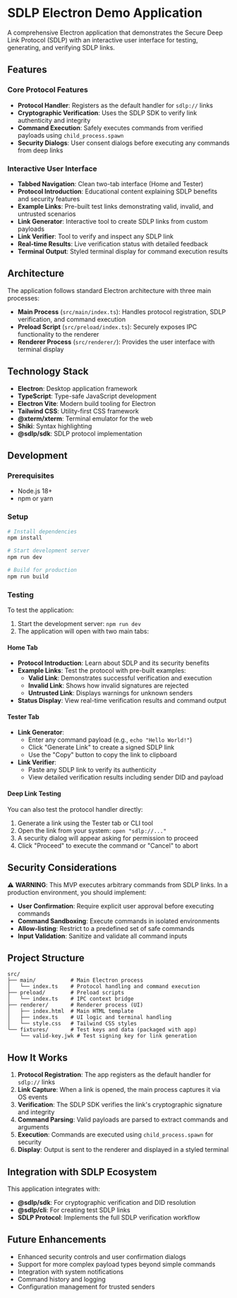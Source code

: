# SDLP Electron Demo Application

A comprehensive Electron application that demonstrates the Secure Deep Link Protocol (SDLP) with an interactive user interface for testing, generating, and verifying SDLP links.

## Features

### Core Protocol Features

- **Protocol Handler**: Registers as the default handler for `sdlp://` links
- **Cryptographic Verification**: Uses the SDLP SDK to verify link authenticity and integrity
- **Command Execution**: Safely executes commands from verified payloads using `child_process.spawn`
- **Security Dialogs**: User consent dialogs before executing any commands from deep links

### Interactive User Interface

- **Tabbed Navigation**: Clean two-tab interface (Home and Tester)
- **Protocol Introduction**: Educational content explaining SDLP benefits and security features
- **Example Links**: Pre-built test links demonstrating valid, invalid, and untrusted scenarios
- **Link Generator**: Interactive tool to create SDLP links from custom payloads
- **Link Verifier**: Tool to verify and inspect any SDLP link
- **Real-time Results**: Live verification status with detailed feedback
- **Terminal Output**: Styled terminal display for command execution results

## Architecture

The application follows standard Electron architecture with three main processes:

- **Main Process** (`src/main/index.ts`): Handles protocol registration, SDLP verification, and command execution
- **Preload Script** (`src/preload/index.ts`): Securely exposes IPC functionality to the renderer
- **Renderer Process** (`src/renderer/`): Provides the user interface with terminal display

## Technology Stack

- **Electron**: Desktop application framework
- **TypeScript**: Type-safe JavaScript development
- **Electron Vite**: Modern build tooling for Electron
- **Tailwind CSS**: Utility-first CSS framework
- **@xterm/xterm**: Terminal emulator for the web
- **Shiki**: Syntax highlighting
- **@sdlp/sdk**: SDLP protocol implementation

## Development

### Prerequisites

- Node.js 18+
- npm or yarn

### Setup

```bash
# Install dependencies
npm install

# Start development server
npm run dev

# Build for production
npm run build
```

### Testing

To test the application:

1. Start the development server: `npm run dev`
2. The application will open with two main tabs:

#### Home Tab

- **Protocol Introduction**: Learn about SDLP and its security benefits
- **Example Links**: Test the protocol with pre-built examples:
  - **Valid Link**: Demonstrates successful verification and execution
  - **Invalid Link**: Shows how invalid signatures are rejected
  - **Untrusted Link**: Displays warnings for unknown senders
- **Status Display**: View real-time verification results and command output

#### Tester Tab

- **Link Generator**:
  - Enter any command payload (e.g., `echo "Hello World!"`)
  - Click "Generate Link" to create a signed SDLP link
  - Use the "Copy" button to copy the link to clipboard
- **Link Verifier**:
  - Paste any SDLP link to verify its authenticity
  - View detailed verification results including sender DID and payload

#### Deep Link Testing

You can also test the protocol handler directly:

1. Generate a link using the Tester tab or CLI tool
2. Open the link from your system: `open "sdlp://..."`
3. A security dialog will appear asking for permission to proceed
4. Click "Proceed" to execute the command or "Cancel" to abort

## Security Considerations

⚠️ **WARNING**: This MVP executes arbitrary commands from SDLP links. In a production environment, you should implement:

- **User Confirmation**: Require explicit user approval before executing commands
- **Command Sandboxing**: Execute commands in isolated environments
- **Allow-listing**: Restrict to a predefined set of safe commands
- **Input Validation**: Sanitize and validate all command inputs

## Project Structure

```
src/
├── main/           # Main Electron process
│   └── index.ts    # Protocol handling and command execution
├── preload/        # Preload scripts
│   └── index.ts    # IPC context bridge
├── renderer/       # Renderer process (UI)
│   ├── index.html  # Main HTML template
│   ├── index.ts    # UI logic and terminal handling
│   └── style.css   # Tailwind CSS styles
└── fixtures/       # Test keys and data (packaged with app)
    └── valid-key.jwk # Test signing key for link generation
```

## How It Works

1. **Protocol Registration**: The app registers as the default handler for `sdlp://` links
2. **Link Capture**: When a link is opened, the main process captures it via OS events
3. **Verification**: The SDLP SDK verifies the link's cryptographic signature and integrity
4. **Command Parsing**: Valid payloads are parsed to extract commands and arguments
5. **Execution**: Commands are executed using `child_process.spawn` for security
6. **Display**: Output is sent to the renderer and displayed in a styled terminal

## Integration with SDLP Ecosystem

This application integrates with:

- **@sdlp/sdk**: For cryptographic verification and DID resolution
- **@sdlp/cli**: For creating test SDLP links
- **SDLP Protocol**: Implements the full SDLP verification workflow

## Future Enhancements

- Enhanced security controls and user confirmation dialogs
- Support for more complex payload types beyond simple commands
- Integration with system notifications
- Command history and logging
- Configuration management for trusted senders
